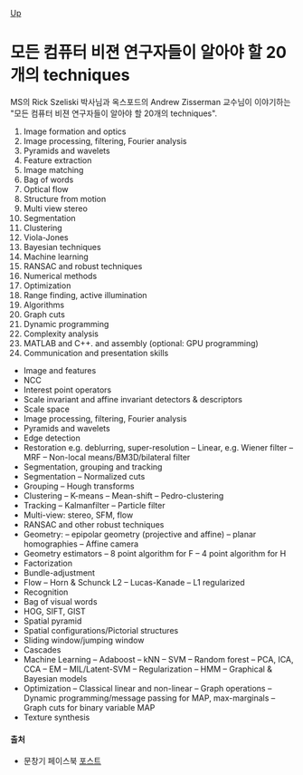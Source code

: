 [Up](./index.md)

# 모든 컴퓨터 비젼 연구자들이 알아야 할 20개의 techniques

MS의 Rick Szeliski 박사님과 옥스포드의 Andrew Zisserman 교수님이 이야기하는 "모든 컴퓨터 비젼 연구자들이 알아야 할 20개의 techniques".

1. Image formation and optics
2. Image processing, filtering, Fourier analysis
3. Pyramids and wavelets
4. Feature extraction
5. Image matching
6. Bag of words
7. Optical flow
8. Structure from motion
9. Multi view stereo
10. Segmentation
11. Clustering
12. Viola-Jones
13. Bayesian techniques
14. Machine learning
15. RANSAC and robust techniques
16. Numerical methods
17. Optimization
18. Range finding, active illumination
19. Algorithms
20. Graph cuts
21. Dynamic programming
22. Complexity analysis
23. MATLAB and C++. and assembly (optional: GPU programming)
24. Communication and presentation skills

- Image and features
- NCC
- Interest point operators
- Scale invariant and affine invariant detectors & descriptors
- Scale space
- Image processing, filtering, Fourier analysis
- Pyramids and wavelets
- Edge detection
- Restoration e.g. deblurring, super-resolution
– Linear, e.g. Wiener filter
– MRF
– Non-local means/BM3D/bilateral filter
- Segmentation, grouping and tracking
- Segmentation
– Normalized cuts
- Grouping
– Hough transforms
- Clustering
– K-means
– Mean-shift
– Pedro-clustering
- Tracking
– Kalmanfilter
– Particle filter
- Multi-view: stereo, SFM, flow
- RANSAC and other robust techniques
- Geometry:
– epipolar geometry (projective and affine)
– planar homographies
– Affine camera
- Geometry estimators
– 8 point algorithm for F
– 4 point algorithm for H
- Factorization
- Bundle-adjustment
- Flow
– Horn & Schunck L2
– Lucas-Kanade
– L1 regularized
- Recognition
- Bag of visual words
- HOG, SIFT, GIST
- Spatial pyramid
- Spatial configurations/Pictorial structures
- Sliding window/jumping window
- Cascades
- Machine Learning
– Adaboost
– kNN
– SVM
– Random forest
– PCA, ICA, CCA
– EM
– MIL/Latent-SVM
– Regularization
– HMM
– Graphical & Bayesian models
- Optimization
– Classical linear and non-linear
– Graph operations
– Dynamic programming/message passing for MAP, max-marginals
– Graph cuts for binary variable MAP
- Texture synthesis

#### 출처
- 문창기 페이스북 [포스트](https://www.facebook.com/)

